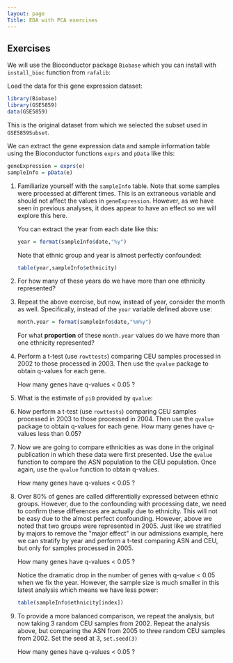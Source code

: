 ```yaml
---
layout: page
Title: EDA with PCA exercises
---
```


## Exercises

We will use the Bioconductor package `Biobase` which you can install with `install_bioc` function from `rafalib`:


Load the data for this gene expression dataset:


```r
library(Biobase)
library(GSE5859)
data(GSE5859)
```

This is the original dataset from which we selected the subset used in `GSE5859Subset`. 

We can extract the gene expression data and sample information table using the Bioconductor functions `exprs` and `pData` like this:


```r
geneExpression = exprs(e)
sampleInfo = pData(e)
```

1. Familiarize yourself with the `sampleInfo` table. Note that some samples were processed at different times. This is an extraneous variable and should not affect the values in `geneExpression`. However, as we have seen in previous analyses, it does appear to have an effect so we will explore this here.

    You can extract the year from each date like this:
    
    
    ```r
    year = format(sampleInfo$date,"%y")
    ```

    Note that ethnic group and year is almost perfectly confounded:

    
    ```r
    table(year,sampleInfo$ethnicity)
    ```

1. For how many of these years do we have more than one ethnicity represented?


2. Repeat the above exercise, but now, instead of year, consider the month as well. Specifically, instead of the `year` variable defined above use:

    
    ```r
    month.year = format(sampleInfo$date,"%m%y")
    ```

    For what **proportion** of these `month.year` values do we have more than one ethnicity represented?



3. Perform a t-test (use `rowttests`) comparing CEU samples processed in 2002 to those processed in 2003. Then use the `qvalue` package to obtain q-values for each gene. 

    How many genes have q-values < 0.05 ?


4. What is the estimate of `pi0` provided by `qvalue`: 


5. Now perform a t-test (use `rowttests`) comparing CEU samples processed in 2003 to those processed in 2004. Then use the `qvalue` package to obtain q-values for each gene. How many genes have q-values less than 0.05?




6. Now we are going to compare ethnicities as was done in the original publication in which these data were first presented. Use the `qvalue` function to compare the ASN population to the CEU population. Once again, use the `qvalue` function to obtain q-values.

    How many genes have q-values < 0.05 ?




7. Over 80% of genes are called differentially expressed between ethnic groups. However, due to the confounding with processing date, we need to confirm these differences are actually due to ethnicity. This will not be easy due to the almost perfect confounding. However, above we noted that two groups were represented in 2005. Just like we stratified by majors to remove the "major effect" in our admissions example, here we can stratify by year and perform a t-test comparing ASN and CEU, but only for samples processed in 2005.

    How many genes have q-values < 0.05 ?



    Notice the dramatic drop in the number of genes with q-value < 0.05 when we fix the year. However, the sample size is much smaller in this latest analysis which means we have less power:

    
    ```r
    table(sampleInfo$ethnicity[index])
    ```


8. To provide a more balanced comparison, we repeat the analysis, but now taking 3 random CEU samples from 2002. Repeat the analysis above, but comparing the ASN from 2005 to three random CEU samples from 2002. Set the seed at 3, `set.seed(3)`

    How many genes have q-values < 0.05 ?
  


